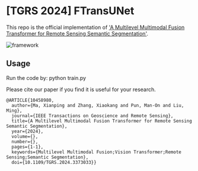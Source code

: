 # [TGRS 2024] FTransUNet

This repo is the official implementation of ['A Multilevel Multimodal Fusion Transformer for Remote Sensing Semantic Segmentation'](https://mypage.cuhk.edu.cn/academics/simonpun/papers/Xianping_TGRS-2024a.pdf).

![framework](https://github.com/sstary/SSRS/blob/main/docs/FTransUNet.png)

## Usage
Run the code by: python train.py

Please cite our paper if you find it is useful for your research.

```
@ARTICLE{10458980,
  author={Ma, Xianping and Zhang, Xiaokang and Pun, Man-On and Liu, Ming},
  journal={IEEE Transactions on Geoscience and Remote Sensing}, 
  title={A Multilevel Multimodal Fusion Transformer for Remote Sensing Semantic Segmentation}, 
  year={2024},
  volume={},
  number={},
  pages={1-1},
  keywords={Multilevel Multimodal Fusion;Vision Transformer;Remote Sensing;Semantic Segmentation},
  doi={10.1109/TGRS.2024.3373033}}
  ```